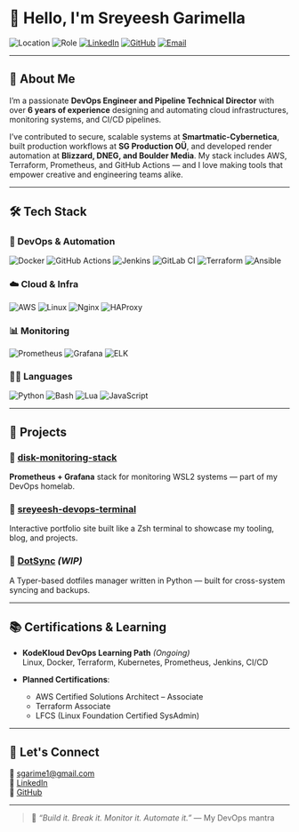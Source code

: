 # 👋 Hello, I'm Sreyeesh Garimella

![Location](https://img.shields.io/badge/Location-Valgjärve,%20Estonia-blue?style=flat-square)
![Role](https://img.shields.io/badge/Role-DevOps%20Engineer%20%7C%20Pipeline%20TD-9cf?style=flat-square)
[![LinkedIn](https://img.shields.io/badge/LinkedIn-Connect-blue?logo=linkedin&style=flat-square)](https://www.linkedin.com/in/sreyeeshgarimella)
[![GitHub](https://img.shields.io/badge/GitHub-Sreyeesh-181717?logo=github&style=flat-square)](https://github.com/Sreyeesh)
[![Email](https://img.shields.io/badge/Email-sgarime1@gmail.com-blue?style=flat-square&logo=gmail)](mailto:sgarime1@gmail.com)

---

## 🚀 About Me

I’m a passionate **DevOps Engineer and Pipeline Technical Director** with over **6 years of experience** designing and automating cloud infrastructures, monitoring systems, and CI/CD pipelines.

I’ve contributed to secure, scalable systems at **Smartmatic-Cybernetica**, built production workflows at **SG Production OÜ**, and developed render automation at **Blizzard, DNEG, and Boulder Media**. My stack includes AWS, Terraform, Prometheus, and GitHub Actions — and I love making tools that empower creative and engineering teams alike.

---

## 🛠️ Tech Stack

### 🔧 DevOps & Automation  
![Docker](https://img.shields.io/badge/Docker-2496ED?style=flat-square&logo=docker)
![GitHub Actions](https://img.shields.io/badge/GitHub_Actions-2088FF?style=flat-square&logo=githubactions)
![Jenkins](https://img.shields.io/badge/Jenkins-D24939?style=flat-square&logo=jenkins)
![GitLab CI](https://img.shields.io/badge/GitLab_CI-FC6D26?style=flat-square&logo=gitlab)
![Terraform](https://img.shields.io/badge/Terraform-623CE4?style=flat-square&logo=terraform)
![Ansible](https://img.shields.io/badge/Ansible-000000?style=flat-square&logo=ansible)

### ☁️ Cloud & Infra  
![AWS](https://img.shields.io/badge/AWS-232F3E?style=flat-square&logo=amazonaws)
![Linux](https://img.shields.io/badge/Linux-FCC624?style=flat-square&logo=linux)
![Nginx](https://img.shields.io/badge/Nginx-009639?style=flat-square&logo=nginx)
![HAProxy](https://img.shields.io/badge/HAProxy-000000?style=flat-square&logo=haproxy)

### 📊 Monitoring  
![Prometheus](https://img.shields.io/badge/Prometheus-E6522C?style=flat-square&logo=prometheus)
![Grafana](https://img.shields.io/badge/Grafana-F46800?style=flat-square&logo=grafana)
![ELK](https://img.shields.io/badge/ELK-005571?style=flat-square&logo=elastic)

### 🧑‍💻 Languages  
![Python](https://img.shields.io/badge/Python-3670A0?style=flat-square&logo=python&logoColor=ffdd54)
![Bash](https://img.shields.io/badge/Bash-121011?style=flat-square&logo=gnu-bash)
![Lua](https://img.shields.io/badge/Lua-2C2D72?style=flat-square&logo=lua)
![JavaScript](https://img.shields.io/badge/JavaScript-F7DF1E?style=flat-square&logo=javascript&logoColor=black)

---

## 🧪 Projects

### 🔹 [disk-monitoring-stack](https://github.com/Sreyeesh/disk-monitoring-stack)  
**Prometheus + Grafana** stack for monitoring WSL2 systems — part of my DevOps homelab.

### 🔹 [sreyeesh-devops-terminal](https://github.com/Sreyeesh/sreyeesh-devops-terminal)  
Interactive portfolio site built like a Zsh terminal to showcase my tooling, blog, and projects.

### 🔹 [DotSync](https://github.com/Sreyeesh/dotsync) *(WIP)*  
A Typer-based dotfiles manager written in Python — built for cross-system syncing and backups.

---

## 📚 Certifications & Learning

- **KodeKloud DevOps Learning Path** *(Ongoing)*  
  Linux, Docker, Terraform, Kubernetes, Prometheus, Jenkins, CI/CD

- **Planned Certifications**:  
  - AWS Certified Solutions Architect – Associate  
  - Terraform Associate  
  - LFCS (Linux Foundation Certified SysAdmin)

---

## 🤝 Let's Connect

📧 [sgarime1@gmail.com](mailto:sgarime1@gmail.com)  
🔗 [LinkedIn](https://linkedin.com/in/sreyeeshgarimella)  
🐙 [GitHub](https://github.com/Sreyeesh)

---

> 💬 *“Build it. Break it. Monitor it. Automate it.”* — My DevOps mantra
